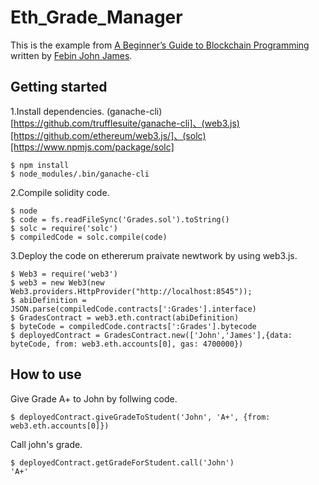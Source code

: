 # Eth_Grade_Manager

This is the example from [A Beginner’s Guide to Blockchain Programming](https://hackernoon.com/a-beginners-guide-to-blockchain-programming-4913d16eae31)
written by [Febin John James](https://twitter.com/heyfebin).

## Getting started
1.Install dependencies. (ganache-cli)[https://github.com/trufflesuite/ganache-cli]、(web3.js)[https://github.com/ethereum/web3.js/]、(solc)[https://www.npmjs.com/package/solc]
    
    $ npm install
    $ node_modules/.bin/ganache-cli
        
2.Compile solidity code.
    
    $ node
    $ code = fs.readFileSync('Grades.sol').toString()
    $ solc = require('solc')
    $ compiledCode = solc.compile(code)
    
3.Deploy the code on ethererum praivate newtwork by using web3.js.
    
    $ Web3 = require('web3')
    $ web3 = new Web3(new Web3.providers.HttpProvider("http://localhost:8545"));
    $ abiDefinition = JSON.parse(compiledCode.contracts[':Grades'].interface)
    $ GradesContract = web3.eth.contract(abiDefinition)
    $ byteCode = compiledCode.contracts[':Grades'].bytecode
    $ deployedContract = GradesContract.new(['John','James'],{data: byteCode, from: web3.eth.accounts[0], gas: 4700000})

## How to use
Give Grade A+ to John by follwing code.

    $ deployedContract.giveGradeToStudent('John', 'A+', {from: web3.eth.accounts[0]})    

Call john's grade.
    
    $ deployedContract.getGradeForStudent.call('John')
    'A+'
